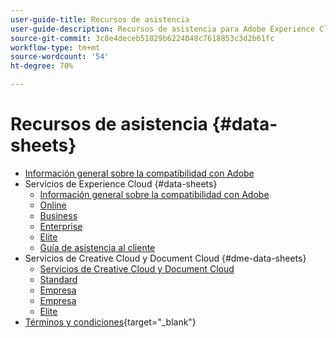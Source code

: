 ```yaml
---
user-guide-title: Recursos de asistencia
user-guide-description: Recursos de asistencia para Adobe Experience Cloud y Adobe Experience Platform.
source-git-commit: 3c8e4deceb51829b6224048c7618853c3d2b61fc
workflow-type: tm+mt
source-wordcount: '54'
ht-degree: 70%

---
```



# Recursos de asistencia {#data-sheets}

+ [Información general sobre la compatibilidad con Adobe](overview.md)
+ Servicios de Experience Cloud {#data-sheets}
   + [Información general sobre la compatibilidad con Adobe](dx-overview.md)
   + [Online](online.md)
   + [Business](business.md)
   + [Enterprise](enterprise.md)
   + [Elite](elite.md)
   + [Guía de asistencia al cliente](support-guide.md)
+ Servicios de Creative Cloud y Document Cloud {#dme-data-sheets}
   + [Servicios de Creative Cloud y Document Cloud](dme-overview.md)
   + [Standard](dme-standard.md)
   + [Empresa](dme-business.md)
   + [Empresa](dme-enterprise.md)
   + [Elite](dme-elite.md)
+ [Términos y condiciones](https://helpx.adobe.com/es/support/programs/support-policies-terms-conditions.html){target=&quot;_blank&quot;}

<!--

Articles must be added to this TOC file in order to render.

Use this list format to specify links to articles and section headings that expand and collapse in the left rail of the user guide.

An article link CANNOT be used as a section heading.
-->
